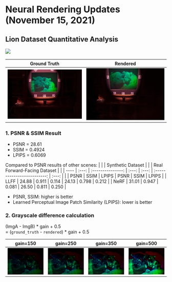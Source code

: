 # Neural Rendering Updates (November 15, 2021)
## Lion Dataset Quantitative Analysis
![](../nerfmm_output/lioncubs/spiral/img.gif)

| Ground Truth                                               | Rendered                                          |
| ---------------------------------------------------------- | ------------------------------------------------- |
| ![](../nerfmm_output/lioncubs/fixed_truth/downsampled.png) | ![](../nerfmm_output/lioncubs/fixed_cam/0004.png) |

### 1. PSNR & SSIM Result
- PSNR = 28.61
- SSIM = 0.4924
- LPIPS = 0.6069

Compared to PSNR results of other scenes:
|      |       | Synthetic Dataset |       |       | Real Forward-Facing Dataset |       |
| ---- | :---: | :---------------: | :---: | :---: | :-------------------------: | :---: |
|      | PSNR  |       SSIM        | LPIPS | PSNR  |            SSIM             | LPIPS |
| LLFF | 24.88 |       0.911       | 0.114 | 24.13 |            0.798            | 0.212 |
| NeRF | 31.01 |       0.947       | 0.081 | 26.50 |            0.811            | 0.250 |

- PSNR, SSIM: higher is better
- Learned Perceptual Image Patch Similarity (LPIPS): lower is better

### 2. Grayscale difference calculation
(ImgA - ImgB) * gain + 0.5<br>
= (`ground_truth` - `rendered`) * gain + 0.5

| gain=150                                                  | gain=250                                                  | gain=350                                                  | gain=500                                                  |
| --------------------------------------------------------- | --------------------------------------------------------- | --------------------------------------------------------- | --------------------------------------------------------- |
| ![](../nerfmm_output/lioncubs/gain_measures/gain_150.png) | ![](../nerfmm_output/lioncubs/gain_measures/gain_250.png) | ![](../nerfmm_output/lioncubs/gain_measures/gain_350.png) | ![](../nerfmm_output/lioncubs/gain_measures/gain_500.png) |
